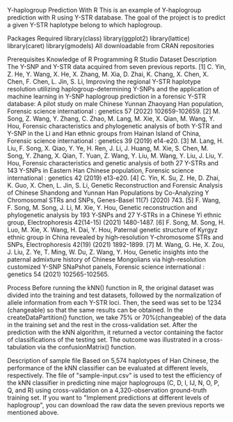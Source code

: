 Y-haplogroup Prediction With R
This is an example of Y-haplogroup prediction with R using Y-STR database. The goal of the project is to predict a given Y-STR haplotype belong to which haplogroup.

Packages Required
library(class)
library(ggplot2)
library(lattice)
library(caret)
library(gmodels)
All downloadable from CRAN repositories

Prerequisites
Knowledge of R Programming
R Studio
Dataset Description
The Y-SNP and Y-STR data acquired from seven previous reports.
[1]	C. Yin, Z. He, Y. Wang, X. He, X. Zhang, M. Xia, D. Zhai, K. Chang, X. Chen, X. Chen, F. Chen, L. Jin, S. Li, Improving the regional Y-STR haplotype resolution utilizing haplogroup-determining Y-SNPs and the application of machine learning in Y-SNP haplogroup prediction in a forensic Y-STR database: A pilot study on male Chinese Yunnan Zhaoyang Han population, Forensic science international : genetics 57 (2022) 102659-102659.
[2]	M. Song, Z. Wang, Y. Zhang, C. Zhao, M. Lang, M. Xie, X. Qian, M. Wang, Y. Hou, Forensic characteristics and phylogenetic analysis of both Y-STR and Y-SNP in the Li and Han ethnic groups from Hainan Island of China, Forensic science international : genetics 39 (2019) e14-e20.
[3]	M. Lang, H. Liu, F. Song, X. Qiao, Y. Ye, H. Ren, J. Li, J. Huang, M. Xie, S. Chen, M. Song, Y. Zhang, X. Qian, T. Yuan, Z. Wang, Y. Liu, M. Wang, Y. Liu, J. Liu, Y. Hou, Forensic characteristics and genetic analysis of both 27 Y-STRs and 143 Y-SNPs in Eastern Han Chinese population, Forensic science international : genetics 42 (2019) e13-e20.
[4]	C. Yin, K. Su, Z. He, D. Zhai, K. Guo, X. Chen, L. Jin, S. Li, Genetic Reconstruction and Forensic Analysis of Chinese Shandong and Yunnan Han Populations by Co-Analyzing Y Chromosomal STRs and SNPs, Genes-Basel 11(7) (2020) 743.
[5]	F. Wang, F. Song, M. Song, J. Li, M. Xie, Y. Hou, Genetic reconstruction and phylogenetic analysis by 193 Y‐SNPs and 27 Y‐STRs in a Chinese Yi ethnic group, Electrophoresis 42(14-15) (2021) 1480-1487.
[6]	F. Song, M. Song, H. Luo, M. Xie, X. Wang, H. Dai, Y. Hou, Paternal genetic structure of Kyrgyz ethnic group in China revealed by high‐resolution Y‐chromosome STRs and SNPs, Electrophoresis 42(19) (2021) 1892-1899.
[7]	M. Wang, G. He, X. Zou, J. Liu, Z. Ye, T. Ming, W. Du, Z. Wang, Y. Hou, Genetic insights into the paternal admixture history of Chinese Mongolians via high-resolution customized Y-SNP SNaPshot panels, Forensic science international : genetics 54 (2021) 102565-102565.

Process
Before running the kNN() function in R, the original dataset was divided into the training and test datasets, 
followed by the normalization of allele information from each Y-STR loci. 
Then, the seed was set to be 1234 (changeable) so that the same results can be obtained. 
In the createDataPartition() function, we take 75% or 70%(changeable) of the data in the training set and the rest in the cross-validation set. 
After the prediction with the kNN algorithm, it returned a vector containing the factor of classifications of the testing set. 
The outcome was illustrated in a cross-tabulation via the confusionMatrix() function. 

Description of sample file
Based on 5,574 haplotypes of Han Chinese, the performance of the kNN classifier can be evaluated at different levels, respectively.
The file of "sample-input.csv" is used to test the efficiency of the kNN classifier in predicting nine major haplogroups (C, D, I, IJ, N, O, P, Q, and R)
using cross-validation on a 4,320-observation ground-truth training set. If you want to "Implement predictions at different levels of haplogroup", you can
download the raw data the seven previous reports we mentioned above.
